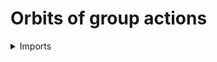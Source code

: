 #  Orbits of group actions

<details><summary>Imports</summary>
```agda
module group-theory.orbits-group-actions where

open import foundation.dependent-pair-types
open import foundation.identity-types
open import foundation.universe-levels

open import group-theory.group-actions
open import group-theory.groups
```
</details>

## Idea

The orbit of an element `x` in a G-set `X` is the set of elements of the form `gx`.

## Definition

```agda
module _
  {l1 l2 : Level} (G : Group l1) (X : Abstract-Group-Action G l2)
  where

  hom-orbit-Abstract-Group-Action :
    (x y : type-Abstract-Group-Action G X) → UU (l1 ⊔ l2)
  hom-orbit-Abstract-Group-Action x y =
    Σ (type-Group G) (λ g → Id (mul-Abstract-Group-Action G X g x) y)
```

